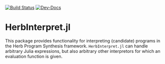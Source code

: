 [![Build Status](https://github.com/Herb-AI/HerbInterpret.jl/actions/workflows/CI.yml/badge.svg?branch=master)](https://github.com/Herb-AI/HerbInterpret.jl/actions/workflows/CI.yml?query=branch%3Amaster)
[![Dev-Docs](https://img.shields.io/badge/docs-latest-blue.svg)](https://Herb-AI.github.io/Herb.jl/dev)

# HerbInterpret.jl

This package provides functionality for interpreting (candidate) programs in the Herb Program Synthesis framework. `HerbInterpret.jl` can handle arbitrary Julia expressions, but also arbitrary other interpretors for which an evaluation function is given.

